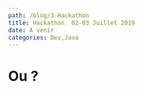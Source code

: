 ```yaml
---
path: /blog/3-Hackathon
title: Hackathon  02-03 Juillet 2019  
date: A venir
categories: Dev,Java
---
```

# Ou ?
